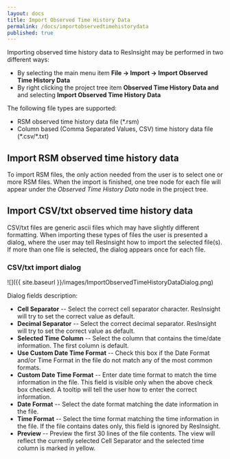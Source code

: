 ```yaml
---
layout: docs
title: Import Observed Time History Data
permalink: /docs/importobservedtimehistorydata
published: true
---
```


Importing observed time history data to ResInsight may be performed in two different ways:
- By selecting the main menu item **File -> Import -> Import Observed Time History Data**
- By right clicking the project tree item **Observed Time History Data and** and selecting **Import Observed Time History Data**

The following file types are supported:
- RSM observed time history data file (\*.rsm)
- Column based (Comma Separated Values, CSV) time history data file (\*.csv/\*.txt)

## Import RSM observed time history data
To import RSM files, the only action needed from the user is to select one or more RSM files. When the import is finished, one tree node for each file will appear under the *Observed Time History Data* node in the project tree.

## Import CSV/txt observed time history data
CSV/txt files are generic ascii files which may have slightly different formatting. When importing these types of files the user is presented a dialog, where the user may tell ResInsight how to import the selected file(s). If more than one file is selected, the dialog appears once for each file.

### CSV/txt import dialog
![]({{ site.baseurl }}/images/ImportObservedTimeHistoryDataDialog.png)

Dialog fields description:
- **Cell Separator** -- Select the correct cell separator character. ResInsight will try to set the correct value as default.
- **Decimal Separator** -- Select the correct decimal separator. ResInsight will try to set the correct value as default.
- **Selected Time Column** -- Select the column that contains the time/date information. The first column is default.
- **Use Custom Date Time Format** -- Check this box if the Date Format and/or Time Format in the file do not match any of the most common formats.
- **Custom Date Time Format** -- Enter date time format to match the time information in the file. This field is visible only when the above check box checked. A tooltip will tell the user how to enter the correct information.
- **Date Format** -- Select the date format matching the date information in the file.
- **Time Format** -- Select the time format matching the time information in the file. If the file contains dates only, this field is ignored by ResInsight.
- **Preview** -- Preview the first 30 lines of the file contents. The view will reflect the currently selected Cell Separator and the selected time column is marked in yellow.
